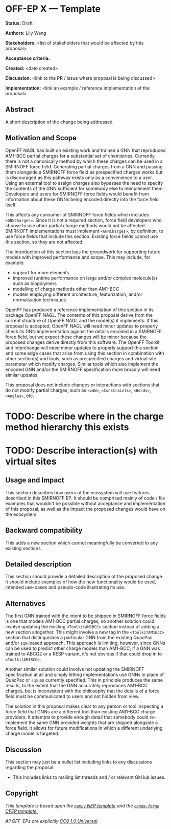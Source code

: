 # OFF-EP X — Template

**Status:** Draft

**Authors:** Lily Wang

**Stakeholders:** &lt;list of stakeholders that would be affected by this proposal>

**Acceptance criteria:** 

**Created:** &lt;date created>

**Discussion:** &lt;link to the PR / issue where proposal is being discussed>

**Implementation:** &lt;link an example / reference implementation of the proposal>

## Abstract

A short description of the change being addressed.

## Motivation and Scope

OpenFF NAGL has built on existing work and trained a GNN that reproduced AM1-BCC partial charges for a substantial set of chemistries. Currently, there is not a canonically method by which these charges can be used in a SMIRNOFF force field. Generating partial charges from a GNN and passing them alongside a SMIRNOFF force field as prespecified charges works but is discouraged as this pathway exists only as a convenience to a user. Using an external tool to assign charges also bypasses the need to specify the contents of the GNN sufficient for somebody else to reimplement them. Developers and users for SMIRNOFF force fields would benefit from information about these GNNs being encoded directly into the force field itself.

This affects any consumer of SMIRNOFF force fields which includes `<GNNCharges>`. Since it is not a required section, force field developers who choose to use other partial charge methods would not be affected. SMIRNOFF implementations must implement `<GNNCharges>`, by definition, to use force fields that include this section. Existing force fields cannot use this section, so they are not affected.

The introduction of this section lays the groundwork for supporting future models with improved performance and scope. This may include, for example:

- support for more elements
- improved runtime performance on large and/or complex molecule(s) such as biopolymers
- modelling of charge methods other than AM1-BCC
- models employing different architecture, featurization, and/or normalization techniques

OpenFF has produced a reference implementation of this section in its package OpenFF NAGL. The contents of this proposal derive from the current structure of OpenFF NAGL and the model(s) it implements. If this proposal is accepted, OpenFF NAGL will need minor updates to properly check its GNN implementation against the details encoded in a SMIRNOFF force field, but we expect these changes will be minor because the proposed changes derive directly from this software. The OpenFF Toolkit and Interchange will need minor updates to properly support this section and some edge cases that arise from using this section in combination with other section(s) and tools, such as prespecified charges and virtual site parameter which modify charges. Similar tools which also implement the encoded GNN and/or the SMIRNOFF specification more broadly will need similar updates.

This proposal does not include changes or interactions with sections that do not modify partial charges, such as `<vdW>`, `<Constraints>`, `<Bonds>`, `<Angles>`, etc.

# TODO: Describe where in the charge method hierarchy this exists
# TODO: Describe interaction(s) with virtual sites

## Usage and Impact

This section describes how users of the ecosystem will use features 
described in this SMIRNOFF EP. It should be comprised mainly of code / file 
examples that wouldn't  be possible without acceptance and implementation 
of this proposal, as well as the impact the proposed changes would have 
on the ecosystem. 

## Backward compatibility

This adds a new section which cannot meaningfully be converted to any existing sections.

## Detailed description

This section should provide a detailed description of the proposed
change. It should include examples of how the new functionality would be
used, intended use-cases and pseudo-code illustrating its use.

## Alternatives

The first GNN trained with the intent to be shipped in SMIRNOFF force fields is one that models AM1-BCC partial
charges, so another solution could involve updating the existing `<ToolkitAM1BCC>` section instead of adding a new
section altogether. This might involve a new tag in the `<ToolkitAM1BCC>` section that distinguishes a particular GNN
from the existing QuacPac and/or `sqm`-based approach. This approach is limiting, however, since GNNs can be used to
predict other charge models than AM1-BCC; if a GNN was trained to ABCG2 or a RESP variant, it's not obvious if that
could drop in to `<ToolkitAM1BCC>`.

Another similar solution could involve not updating the SMIRNOFF specification at all and simply letting
implementations use GNNs in place of QuacPac or `sqm` as currently specified. This in principle produces the same
results, to the extent that the GNN accurately reproduces AM1-BCC charges, but is inconsistent with the philosophy that
the details of a force field must be communicated to users and not hidden from view.

The solution in this proposal makes clear to any person or tool inspecting a force field that GNNs are a different tool
than existing AM1-BCC charge providers. It attempts to provide enough detail that somebody could re-implement the same
GNN provided weights that are shipped alongside a force field. It allows for future modifications in which a different
underlying charge model is targeted.

## Discussion

This section may just be a bullet list including links to any discussions
regarding the proposal:

- This includes links to mailing list threads and / or relevant GitHub issues.

## Copyright

*This template is based upon the [``numpy`` NEP template](
https://github.com/numpy/numpy/blob/master/doc/neps/nep-template.rst) and the
[``conda-forge`` CFEP template.](https://github.com/conda-forge/cfep/blob/master/cfep-00.md)*

*All OFF-EPs are explicitly [CC0 1.0 Universal](https://creativecommons.org/publicdomain/zero/1.0/).*
